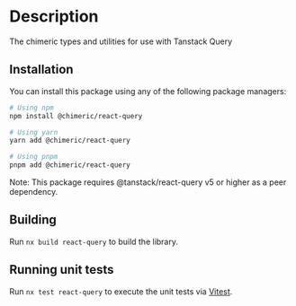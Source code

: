 # Description

The chimeric types and utilities for use with Tanstack Query

## Installation

You can install this package using any of the following package managers:

```bash
# Using npm
npm install @chimeric/react-query

# Using yarn
yarn add @chimeric/react-query

# Using pnpm
pnpm add @chimeric/react-query
```

Note: This package requires @tanstack/react-query v5 or higher as a peer dependency.

## Building

Run `nx build react-query` to build the library.

## Running unit tests

Run `nx test react-query` to execute the unit tests via [Vitest](https://vitest.dev/).

